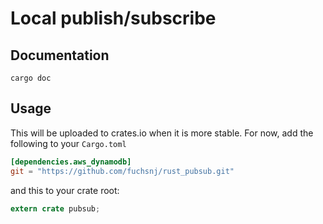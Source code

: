 Local publish/subscribe
====

## Documentation

```
cargo doc
```

## Usage

This will be uploaded to crates.io when it is more stable.
For now, add the following to your `Cargo.toml`

```toml
[dependencies.aws_dynamodb]
git = "https://github.com/fuchsnj/rust_pubsub.git"
```

and this to your crate root:

```rust
extern crate pubsub;
```
